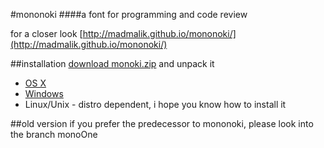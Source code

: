 #mononoki
####a font for programming and code review

for a closer look [http://madmalik.github.io/mononoki/](http://madmalik.github.io/mononoki/)

##installation
[download monoki.zip](export/monoki.zip) and unpack it
* [OS X](http://support.apple.com/kb/HT2509)
* [Windows](http://windows.microsoft.com/en-us/windows-vista/install-or-uninstall-fonts)
* Linux/Unix - distro dependent, i hope you know how to install it

##old version
if you prefer the predecessor to mononoki, please look into the branch monoOne